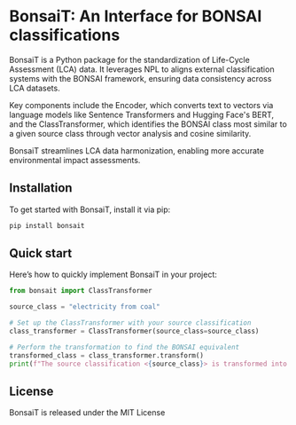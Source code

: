# BonsaiT: An Interface for BONSAI classifications

BonsaiT is a Python package for the standardization of Life-Cycle Assessment (LCA) data. It leverages NPL to aligns external classification systems with the BONSAI framework, ensuring data consistency across LCA datasets.

Key components include the Encoder, which converts text to vectors via language models like Sentence Transformers and Hugging Face's BERT, and the ClassTransformer, which identifies the BONSAI class most similar to a given source class through vector analysis and cosine similarity.

BonsaiT streamlines LCA data harmonization, enabling more accurate environmental impact assessments.

## Installation

To get started with BonsaiT, install it via pip:
```Bash
pip install bonsait
```

## Quick start

Here’s how to quickly implement BonsaiT in your project:

```Python
from bonsait import ClassTransformer

source_class = "electricity from coal"

# Set up the ClassTransformer with your source classification
class_transformer = ClassTransformer(source_class=source_class)

# Perform the transformation to find the BONSAI equivalent
transformed_class = class_transformer.transform()
print(f"The source classification <{source_class}> is transformed into BONSAI classification: <{transformed_class}>")
```


## License

BonsaiT is released under the MIT License